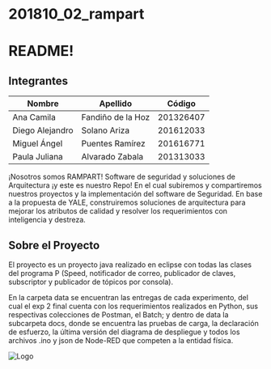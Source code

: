 # 201810_02_rampart
# **README!**

## Integrantes

| Nombre  | Apellido | Código |
| ------------- | ------------- | ------------- |
| Ana Camila | Fandiño de la Hoz  | 201326407 |
| Diego Alejandro | Solano Ariza  | 201612033 |
| Miguel Ángel  | Puentes Ramírez  | 201616771 |
| Paula Juliana  | Alvarado Zabala | 201313033 |

¡Nosotros somos RAMPART! Software de seguridad y soluciones de Arquitectura ¡y este es nuestro Repo! En el cual subiremos y compartiremos nuestros proyectos y la implementación del software de Seguridad. En base a la propuesta de YALE, construiremos soluciones de arquitectura para mejorar los atributos de calidad y resolver los requerimientos con inteligencia y destreza.


## Sobre el Proyecto

El proyecto es un proyecto java realizado en eclipse con todas las clases del programa P (Speed, notificador de correo, publicador de claves, subscriptor y publicador de tópicos por consola). 

En la carpeta data se encuentran las entregas de cada experimento, del cual el exp 2 final cuenta con los requerimientos realizados en Python, sus respectivas colecciones de Postman, el Batch; y dentro de data la subcarpeta docs, donde se encuentra las pruebas de carga, la declaración de esfuerzo, la última versión del diagrama de despliegue y todos los archivos .ino y json de Node-RED que competen a la entidad física.


![Logo](https://i.imgur.com/vIG8flI.jpg)
